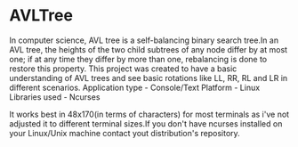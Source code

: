# AVLTree

In computer science, AVL tree is a self-balancing binary search tree.In an AVL tree, the heights of the two child subtrees of any node differ by at most one; if at any time they differ by more than one, rebalancing is done to restore this property.
This project was created to have a basic understanding of AVL trees and see basic rotations like LL, RR, RL and LR in different scenarios.
Application type     - Console/Text 
Platform             - Linux
Libraries used       - Ncurses

It works best in 48x170(in terms of characters) for most terminals as i've not adjusted it to different terminal sizes.If you don't have ncurses installed on your Linux/Unix machine contact yout distribution's repository.
